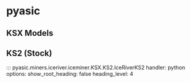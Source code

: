 # pyasic
## KSX Models

## KS2 (Stock)
::: pyasic.miners.iceriver.iceminer.KSX.KS2.IceRiverKS2
    handler: python
    options:
        show_root_heading: false
        heading_level: 4

